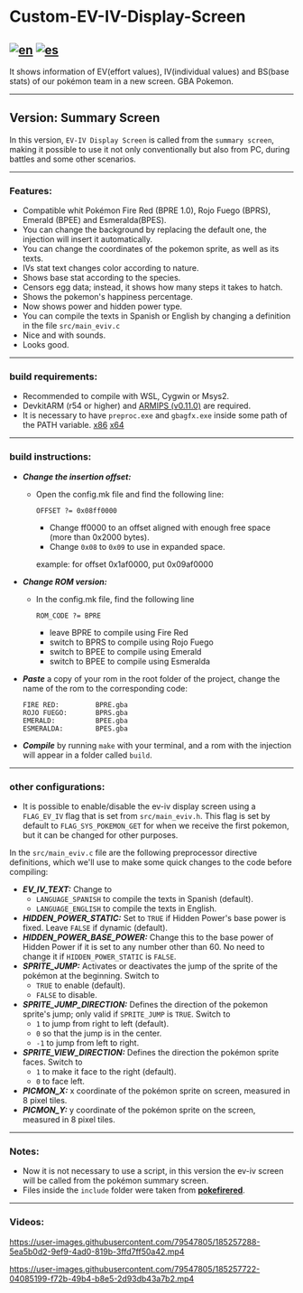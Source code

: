 # Custom-EV-IV-Display-Screen
[![en](https://img.shields.io/badge/lang-en-red.svg)](https://github.com/Acimut/Custom-EV-IV-Display-Screen/blob/SummaryScreen/README.en.md)
[![es](https://img.shields.io/badge/lang-es-yellow.svg)](https://github.com/Acimut/Custom-EV-IV-Display-Screen/blob/SummaryScreen/README.md)
-

It shows information of EV(effort values), IV(individual values) and BS(base stats) of our pokémon team in a new screen. GBA Pokemon.
***

## Version: Summary Screen
In this version, `EV-IV Display Screen` is called from the `summary screen`, making it possible to use it not only conventionally but also from PC, during battles and some other scenarios.
***

### **Features:**
+ Compatible whit Pokémon Fire Red (BPRE 1.0), Rojo Fuego (BPRS), Emerald (BPEE) and Esmeralda(BPES).
+ You can change the background by replacing the default one, the injection will insert it automatically.
+ You can change the coordinates of the pokemon sprite, as well as its texts.
+ IVs stat text changes color according to nature.
+ Shows base stat according to the species.
+ Censors egg data; instead, it shows how many steps it takes to hatch.
+ Shows the pokemon's happiness percentage.
+ Now shows power and hidden power type.
+ You can compile the texts in Spanish or English by changing a definition in the file `src/main_eviv.c`
+ Nice and with sounds.
+ Looks good.
***

### **build requirements:**
+ Recommended to compile with WSL, Cygwin or Msys2.
+ DevkitARM (r54 or higher) and [ARMIPS (v0.11.0)](https://github.com/Kingcom/armips/releases/download/v0.11.0/armips-v0.11.0-windows-x86.7z) are required.
+ It is necessary to have `preproc.exe` and `gbagfx.exe` inside some path of the PATH variable. [x86](https://www.mediafire.com/file/v1w09jxv9e0f5df/gba-tools_x86.rar/file) [x64](https://www.mediafire.com/file/sdnyh09nbggye1r/gba-tools.rar/file)
***

### **build instructions:**
+ ***Change the insertion offset:*** 
   + Open the config.mk file and find the following line: 

      `OFFSET ?= 0x08ff0000`

      + Change ff0000 to an offset aligned with enough free space (more than 0x2000 bytes).
      + Change `0x08` to `0x09` to use in expanded space.

      example: for offset 0x1af0000, put 0x09af0000


+ ***Change ROM version:***
   + In the config.mk file, find the following line

      `ROM_CODE ?= BPRE`

      + leave BPRE to compile using Fire Red
      + switch to BPRS to compile using Rojo Fuego
      + switch to BPEE to compile using Emerald
      + switch to BPEE to compile using Esmeralda

+ ***Paste*** a copy of your rom in the root folder of the project, change the name of the rom to the corresponding code:

      FIRE RED:         BPRE.gba
      ROJO FUEGO:       BPRS.gba
      EMERALD:          BPEE.gba
      ESMERALDA:        BPES.gba

+ ***Compile*** by running `make` with your terminal, and a rom with the injection will appear in a folder called `build`.
***

### **other configurations:**
+ It is possible to enable/disable the ev-iv display screen using a `FLAG_EV_IV` flag that is set from `src/main_eviv.h`. This flag is set by default to `FLAG_SYS_POKEMON_GET` for when we receive the first pokemon, but it can be changed for other purposes.

In the `src/main_eviv.c` file are the following preprocessor directive definitions, which we'll use to make some quick changes to the code before compiling:
+ ***EV_IV_TEXT:*** Change to
    + `LANGUAGE_SPANISH` to compile the texts in Spanish (default).
    + `LANGUAGE_ENGLISH` to compile the texts in English.
+ ***HIDDEN_POWER_STATIC:*** Set to `TRUE` if Hidden Power's base power is fixed. Leave `FALSE` if dynamic (default).
+ ***HIDDEN_POWER_BASE_POWER:*** Change this to the base power of Hidden Power if it is set to any number other than 60. No need to change it if `HIDDEN_POWER_STATIC` is `FALSE`.
+ ***SPRITE_JUMP:*** Activates or deactivates the jump of the sprite of the pokémon at the beginning. Switch to
    + `TRUE` to enable (default).
    + `FALSE` to disable.
+ ***SPRITE_JUMP_DIRECTION:*** Defines the direction of the pokemon sprite's jump; only valid if `SPRITE_JUMP` is `TRUE`. Switch to
    + `1` to jump from right to left (default).
    + `0` so that the jump is in the center.
    + `-1` to jump from left to right.
+ ***SPRITE_VIEW_DIRECTION:*** Defines the direction the pokémon sprite faces. Switch to
    + `1` to make it face to the right (default).
    + `0` to face left.
+ ***PICMON_X:*** x coordinate of the pokémon sprite on screen, measured in 8 pixel tiles.
+ ***PICMON_Y:*** y coordinate of the pokémon sprite on the screen, measured in 8 pixel tiles.

***

### **Notes:**
+ Now it is not necessary to use a script, in this version the ev-iv screen will be called from the pokémon summary screen.
+ Files inside the `include` folder were taken from [**pokefirered**](https://github.com/pret/pokefirered).
***

### **Videos:**

https://user-images.githubusercontent.com/79547805/185257288-5ea5b0d2-9ef9-4ad0-819b-3ffd7ff50a42.mp4


https://user-images.githubusercontent.com/79547805/185257722-04085199-f72b-49b4-b8e5-2d93db43a7b2.mp4

